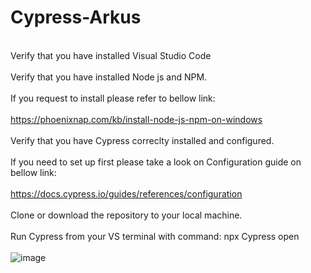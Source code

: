 # Cypress-Arkus
<br>Verify that you have installed Visual Studio Code </br>
<br>Verify that you have installed Node js and NPM.</br>
 <br>If you request to install please refer to bellow link:</br>
  <br>https://phoenixnap.com/kb/install-node-js-npm-on-windows</br>
<br>Verify that you have Cypress correclty installed and configured.</br>
  <br>If you need to set up first please take a look on Configuration guide on bellow link:</br>
    <br>https://docs.cypress.io/guides/references/configuration</br>
<br>Clone or download the repository to your local machine.</br>
<br>Run Cypress from your VS terminal with command: npx Cypress open</br>
<br>![image](https://github.com/Osalrara1984/Cypress-Arkus/assets/137956327/68b55633-ddd4-4863-a0c3-bfd1fe2aeacf)</br>
